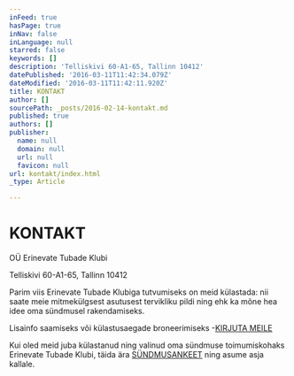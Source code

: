 ```yaml
---
inFeed: true
hasPage: true
inNav: false
inLanguage: null
starred: false
keywords: []
description: 'Telliskivi 60-A1-65, Tallinn 10412'
datePublished: '2016-03-11T11:42:34.079Z'
dateModified: '2016-03-11T11:42:11.920Z'
title: KONTAKT
author: []
sourcePath: _posts/2016-02-14-kontakt.md
published: true
authors: []
publisher:
  name: null
  domain: null
  url: null
  favicon: null
url: kontakt/index.html
_type: Article

---
```

# KONTAKT

OÜ Erinevate Tubade Klubi

Telliskivi 60-A1-65, Tallinn 10412

Parim viis Erinevate Tubade Klubiga tutvumiseks on meid külastada: nii saate meie mitmekülgsest asutusest tervikliku pildi ning ehk ka mõne hea idee oma sündmusel rakendamiseks.

Lisainfo saamiseks või külastusaegade broneerimiseks -[KIRJUTA MEILE][0]

Kui oled meid juba külastanud ning valinud oma sündmuse toimumiskohaks Erinevate Tubade Klubi, täida ära [SÜNDMUSANKEET][1] ning asume asja kallale.

[0]: info@erinevatetubadeklubi.ee
[1]: http://www.123contactform.com/form-1810156/ETK-Paering